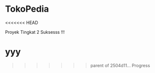 # TokoPedia
<<<<<<< HEAD

Proyek Tingkat 2 Suksesss !!!



yyy
=======
>>>>>>> parent of 2504d11... Progress
